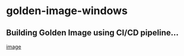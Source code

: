 # golden-image-windows
## Building Golden Image using CI/CD pipeline...
[image](https://github.com/ManjunathanRajan/golden-image-windows/blob/OS-Release/07byLBF5UaGsFsKtyOsENAg-24..v1651253326.jpg)
